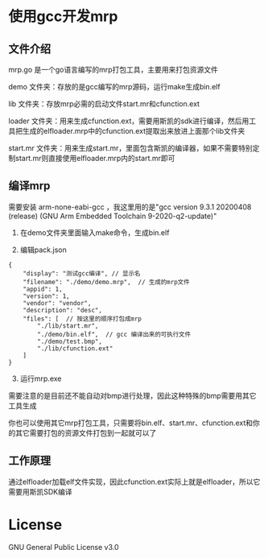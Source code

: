 # 使用gcc开发mrp

## 文件介绍

mrp.go 是一个go语言编写的mrp打包工具，主要用来打包资源文件

demo 文件夹：存放的是gcc编写的mrp源码，运行make生成bin.elf

lib 文件夹：存放mrp必需的启动文件start.mr和cfunction.ext

loader 文件夹：用来生成cfunction.ext，需要用斯凯的sdk进行编译，然后用工具把生成的elfloader.mrp中的cfunction.ext提取出来放进上面那个lib文件夹

start.mr 文件夹：用来生成start.mr，里面包含斯凯的编译器，如果不需要特别定制start.mr则直接使用elfloader.mrp内的start.mr即可

## 编译mrp

需要安装 arm-none-eabi-gcc ，我这里用的是"gcc version 9.3.1 20200408 (release) (GNU Arm Embedded Toolchain 9-2020-q2-update)"

1. 在demo文件夹里面输入make命令，生成bin.elf

2. 编辑pack.json
```
{
    "display": "测试gcc编译", // 显示名
    "filename": "./demo/demo.mrp",  // 生成的mrp文件
    "appid": 1,
    "version": 1,
    "vendor": "vendor",
    "description": "desc",
    "files": [  // 按这里的顺序打包成mrp
        "./lib/start.mr",
        "./demo/bin.elf",  // gcc 编译出来的可执行文件
        "./demo/test.bmp",
        "./lib/cfunction.ext"
    ]
}
```
3. 运行mrp.exe

需要注意的是目前还不能自动对bmp进行处理，因此这种特殊的bmp需要用其它工具生成

你也可以使用其它mrp打包工具，只需要将bin.elf、start.mr、cfunction.ext和你的其它需要打包的资源文件打包到一起就可以了

## 工作原理

通过elfloader加载elf文件实现，因此cfunction.ext实际上就是elfloader，所以它需要用斯凯SDK编译

# License

GNU General Public License v3.0
